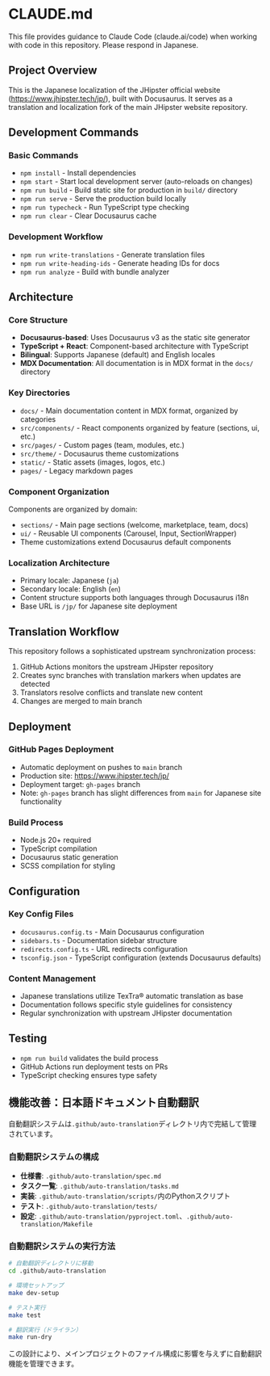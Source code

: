 # CLAUDE.md

This file provides guidance to Claude Code (claude.ai/code) when working with code in this repository.
Please respond in Japanese.

## Project Overview

This is the Japanese localization of the JHipster official website (https://www.jhipster.tech/jp/), built with Docusaurus. It serves as a translation and localization fork of the main JHipster website repository.

## Development Commands

### Basic Commands
- `npm install` - Install dependencies
- `npm start` - Start local development server (auto-reloads on changes)
- `npm run build` - Build static site for production in `build/` directory
- `npm run serve` - Serve the production build locally
- `npm run typecheck` - Run TypeScript type checking
- `npm run clear` - Clear Docusaurus cache

### Development Workflow
- `npm run write-translations` - Generate translation files
- `npm run write-heading-ids` - Generate heading IDs for docs
- `npm run analyze` - Build with bundle analyzer

## Architecture

### Core Structure
- **Docusaurus-based**: Uses Docusaurus v3 as the static site generator
- **TypeScript + React**: Component-based architecture with TypeScript
- **Bilingual**: Supports Japanese (default) and English locales
- **MDX Documentation**: All documentation is in MDX format in the `docs/` directory

### Key Directories
- `docs/` - Main documentation content in MDX format, organized by categories
- `src/components/` - React components organized by feature (sections, ui, etc.)
- `src/pages/` - Custom pages (team, modules, etc.)
- `src/theme/` - Docusaurus theme customizations
- `static/` - Static assets (images, logos, etc.)
- `pages/` - Legacy markdown pages

### Component Organization
Components are organized by domain:
- `sections/` - Main page sections (welcome, marketplace, team, docs)
- `ui/` - Reusable UI components (Carousel, Input, SectionWrapper)
- Theme customizations extend Docusaurus default components

### Localization Architecture
- Primary locale: Japanese (`ja`)
- Secondary locale: English (`en`)
- Content structure supports both languages through Docusaurus i18n
- Base URL is `/jp/` for Japanese site deployment

## Translation Workflow

This repository follows a sophisticated upstream synchronization process:
1. GitHub Actions monitors the upstream JHipster repository
2. Creates sync branches with translation markers when updates are detected
3. Translators resolve conflicts and translate new content
4. Changes are merged to main branch

## Deployment

### GitHub Pages Deployment
- Automatic deployment on pushes to `main` branch
- Production site: https://www.jhipster.tech/jp/
- Deployment target: `gh-pages` branch
- Note: `gh-pages` branch has slight differences from `main` for Japanese site functionality

### Build Process
- Node.js 20+ required
- TypeScript compilation
- Docusaurus static generation
- SCSS compilation for styling

## Configuration

### Key Config Files
- `docusaurus.config.ts` - Main Docusaurus configuration
- `sidebars.ts` - Documentation sidebar structure
- `redirects.config.ts` - URL redirects configuration
- `tsconfig.json` - TypeScript configuration (extends Docusaurus defaults)

### Content Management
- Japanese translations utilize TexTra® automatic translation as base
- Documentation follows specific style guidelines for consistency
- Regular synchronization with upstream JHipster documentation

## Testing

- `npm run build` validates the build process
- GitHub Actions run deployment tests on PRs
- TypeScript checking ensures type safety

## 機能改善：日本語ドキュメント自動翻訳

自動翻訳システムは`.github/auto-translation`ディレクトリ内で完結して管理されています。

### 自動翻訳システムの構成
- **仕様書**: `.github/auto-translation/spec.md`
- **タスク一覧**: `.github/auto-translation/tasks.md`
- **実装**: `.github/auto-translation/scripts/`内のPythonスクリプト
- **テスト**: `.github/auto-translation/tests/`
- **設定**: `.github/auto-translation/pyproject.toml`、`.github/auto-translation/Makefile`

### 自動翻訳システムの実行方法
```bash
# 自動翻訳ディレクトリに移動
cd .github/auto-translation

# 環境セットアップ
make dev-setup

# テスト実行
make test

# 翻訳実行（ドライラン）
make run-dry
```

この設計により、メインプロジェクトのファイル構成に影響を与えずに自動翻訳機能を管理できます。

